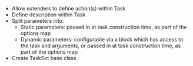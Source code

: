 * Allow extenders to define action(s) within Task
* Define description within Task 
* Split parameters into:
  - Static parameters: passed in at task construction time, as part of the 
    options map
  - Dynamic parameters: configurable via a block which has access to the task 
    and arguments, or passed in at task construction time, as part of the 
    options map
* Create TaskSet base class

